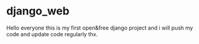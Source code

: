 # django_web
Hello everyone this is my first open&free django project and i will push my code and update code regularly thx.
